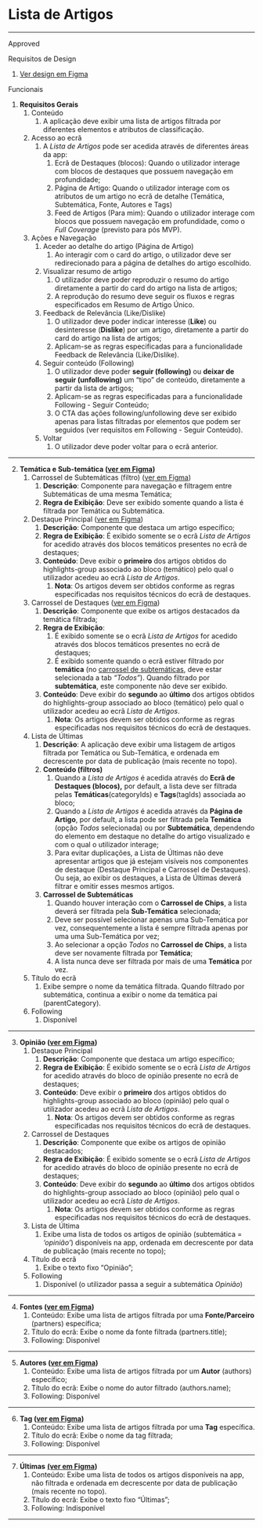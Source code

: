 # Lista de Artigos

***

Approved

Requisitos de Design

1. [Ver design em Figma](https://www.figma.com/design/jWFlJEYGhbSeCSDxLjKHTp/Sapo%E3%83%BB\[Handoff]-Design-Visual?node-id=6081-41075\&t=d393wPn6Kz5XhKSI-4)

Funcionais

1. **Requisitos Gerais**
   1. Conteúdo
      1. A aplicação deve exibir uma lista de artigos filtrada por diferentes elementos e atributos de classificação.
   2. Acesso ao ecrã
      1. A _Lista de Artigos_ pode ser acedida através de diferentes áreas da app:
         1. Ecrã de Destaques (blocos): Quando o utilizador interage com blocos de destaques que possuem navegação em profundidade;
         2. Página de Artigo: Quando o utilizador interage com os atributos de um artigo no ecrã de detalhe (Temática, Subtemática, Fonte, Autores e Tags)
         3. Feed de Artigos (Para mim): Quando o utilizador interage com blocos que possuem navegação em profundidade, como o _Full Coverage_ (previsto para pós MVP).
   3. Ações e Navegação
      1. Aceder ao detalhe do artigo (Página de Artigo)
         1. Ao interagir com o card do artigo, o utilizador deve ser redirecionado para a página de detalhes do artigo escolhido.
      2. Visualizar resumo de artigo
         1. O utilizador deve poder reproduzir o resumo do artigo diretamente a partir do card do artigo na lista de artigos;
         2. A reprodução do resumo deve seguir os fluxos e regras especificados em Resumo de Artigo Único.
      3. Feedback de Relevância (Like/Dislike)
         1. O utilizador deve poder indicar interesse (**Like**) ou desinteresse (**Dislike**) por um artigo, diretamente a partir do card do artigo na lista de artigos;
         2. Aplicam-se as regras especificadas para a funcionalidade Feedback de Relevância (Like/Dislike).
      4. Seguir conteúdo (Following)
         1. O utilizador deve poder **seguir (following)** ou **deixar de seguir (unfollowing)** um “tipo” de conteúdo, diretamente a partir da lista de artigos;
         2. Aplicam-se as regras especificadas para a funcionalidade Following - Seguir Conteúdo;
         3. O CTA das ações following/unfollowing deve ser exibido apenas para listas filtradas por elementos que podem ser seguidos (ver requisitos em Following - Seguir Conteúdo).
      5. Voltar
         1. O utilizador deve poder voltar para o ecrã anterior.

***

2. **Temática e Sub-temática (**[**ver em Figma**](https://www.figma.com/design/jWFlJEYGhbSeCSDxLjKHTp/Sapo%E3%83%BB-Handoff--Design-Visual?node-id=11596-141258\&t=UaLRh78IBsyrjneh-4)**)**
   1. Carrossel de Subtemáticas (filtro) ([ver em Figma](https://www.figma.com/design/jWFlJEYGhbSeCSDxLjKHTp/Sapo%E3%83%BB-Handoff--Design-Visual?node-id=11596-141260\&t=Tf9w9kUBayaOlaa1-4))
      1. **Descrição**: Componente para navegação e filtragem entre Subtemáticas de uma mesma Temática;
      2. **Regra de Exibição**: Deve ser exibido somente quando a lista é filtrada por Temática ou Subtemática.
   2. Destaque Principal ([ver em Figma](https://www.figma.com/design/jWFlJEYGhbSeCSDxLjKHTp/Sapo%E3%83%BB-Handoff--Design-Visual?node-id=11596-141268\&t=Tf9w9kUBayaOlaa1-4))
      1. **Descrição**: Componente que destaca um artigo específico;
      2. **Regra de Exibição**: É exibido somente se o ecrã _Lista de Artigos_ for acedido através dos blocos temáticos presentes no ecrã de destaques;
      3. **Conteúdo**: Deve exibir o **primeiro** dos artigos obtidos do highlights-group associado ao bloco (temático) pelo qual o utilizador acedeu ao ecrã _Lista de Artigos_.
         1. **Nota**: Os artigos devem ser obtidos conforme as regras especificadas nos requisitos técnicos do ecrã de destaques.
   3. Carrossel de Destaques ([ver em Figma](https://www.figma.com/design/jWFlJEYGhbSeCSDxLjKHTp/Sapo%E3%83%BB-Handoff--Design-Visual?node-id=11990-12469\&t=PNXkmhe0TBbsvR0k-4))
      1. **Descrição**: Componente que exibe os artigos destacados da temática filtrada;
      2. **Regra de Exibição**:
         1. É exibido somente se o ecrã _Lista de Artigos_ for acedido através dos blocos temáticos presentes no ecrã de destaques;
         2. É exibido somente quando o ecrã estiver filtrado por **temática** (no [carrossel de subtemáticas](https://www.figma.com/design/jWFlJEYGhbSeCSDxLjKHTp/Sapo%E3%83%BB-Handoff--Design-Visual?node-id=11596-141260\&t=Tf9w9kUBayaOlaa1-4), deve estar selecionada a tab _“Todos”_). Quando filtrado por **subtemática**, este componente não deve ser exibido.
      3. **Conteúdo**: Deve exibir do **segundo** ao **último** dos artigos obtidos do highlights-group associado ao bloco (temático) pelo qual o utilizador acedeu ao ecrã _Lista de Artigos_.
         1. **Nota**: Os artigos devem ser obtidos conforme as regras especificadas nos requisitos técnicos do ecrã de destaques.
   4. Lista de Últimas
      1. **Descrição**: A aplicação deve exibir uma listagem de artigos filtrada por Temática ou Sub-Temática, e ordenada em decrescente por data de publicação (mais recente no topo).
      2. **Conteúdo (filtros)**
         1. Quando a _Lista de Artigos_ é acedida através do **Ecrã de Destaques (blocos),** por default, a lista deve ser filtrada pelas **Temáticas**(categoryIds) e **Tags**(tagIds) associada ao bloco;
         2. Quando a _Lista de Artigos_ é acedida através da **Página de Artigo**, por default, a lista pode ser filtrada pela **Temática** (opção _Todos_ selecionada) ou por **Subtemática**, dependendo do elemento em destaque no detalhe do artigo visualizado e com o qual o utilizador interage;
         3. Para evitar duplicações, a Lista de Últimas não deve apresentar artigos que já estejam visíveis nos componentes de destaque (Destaque Principal e Carrossel de Destaques). Ou seja, ao exibir os destaques, a Lista de Últimas deverá filtrar e omitir esses mesmos artigos.
      3. **Carrossel de Subtemáticas**
         1. Quando houver interação com o **Carrossel de Chips**, a lista deverá ser filtrada pela **Sub-Temática** selecionada;
         2. Deve ser possível selecionar apenas uma Sub-Temática por vez, consequentemente a lista é sempre filtrada apenas por uma uma Sub-Temática por vez;
         3. Ao selecionar a opção _Todos_ no **Carrossel de Chips**, a lista deve ser novamente filtrada por **Temática**;
         4. A lista nunca deve ser filtrada por mais de uma **Temática** por vez.
   5. Título do ecrã
      1. Exibe sempre o nome da temática filtrada. Quando filtrado por subtemática, continua a exibir o nome da temática pai (parentCategory).
   6. Following
      1. Disponível

***

3. **Opinião (**[**ver em Figma**](https://www.figma.com/design/jWFlJEYGhbSeCSDxLjKHTp/Sapo%E3%83%BB-Handoff--Design-Visual?node-id=11990-13811\&t=PNXkmhe0TBbsvR0k-4)**)**
   1. Destaque Principal
      1. **Descrição**: Componente que destaca um artigo específico;
      2. **Regra de Exibição**: É exibido somente se o ecrã _Lista de Artigos_ for acedido através do bloco de opinião presente no ecrã de destaques;
      3. **Conteúdo**: Deve exibir o **primeiro** dos artigos obtidos do highlights-group associado ao bloco (opinião) pelo qual o utilizador acedeu ao ecrã _Lista de Artigos_.
         1. **Nota**: Os artigos devem ser obtidos conforme as regras especificadas nos requisitos técnicos do ecrã de destaques.
   2. Carrossel de Destaques
      1. **Descrição**: Componente que exibe os artigos de opinião destacados;
      2. **Regra de Exibição**: É exibido somente se o ecrã _Lista de Artigos_ for acedido através do bloco de opinião presente no ecrã de destaques;
      3. **Conteúdo**: Deve exibir do **segundo** ao **último** dos artigos obtidos do highlights-group associado ao bloco (opinião) pelo qual o utilizador acedeu ao ecrã _Lista de Artigos_.
         1. **Nota**: Os artigos devem ser obtidos conforme as regras especificadas nos requisitos técnicos do ecrã de destaques.
   3. Lista de Última
      1. Exibe uma lista de todos os artigos de opinião (subtemática = _‘opinião’_) disponíveis na app, ordenada em decrescente por data de publicação (mais recente no topo);
   4. Título do ecrã
      1. Exibe o texto fixo “Opinião”;
   5. Following
      1. Disponível (o utilizador passa a seguir a subtemática _Opinião_)

***

4. **Fontes (**[**ver em Figma**](https://www.figma.com/design/jWFlJEYGhbSeCSDxLjKHTp/Sapo%E3%83%BB-Handoff--Design-Visual?node-id=11596-141292\&t=UaLRh78IBsyrjneh-4)**)**
   1. Conteúdo: Exibe uma lista de artigos filtrada por uma **Fonte/Parceiro** (partners) específica;
   2. Título do ecrã: Exibe o nome da fonte filtrada (partners.title);
   3. Following: Disponível

***

5. **Autores (**[**ver em Figma**](https://www.figma.com/design/jWFlJEYGhbSeCSDxLjKHTp/Sapo%E3%83%BB-Handoff--Design-Visual?node-id=11596-141320\&t=UaLRh78IBsyrjneh-4)**)**
   1. Conteúdo: Exibe uma lista de artigos filtrada por um **Autor** (authors) específico;
   2. Título do ecrã: Exibe o nome do autor filtrado (authors.name);
   3. Following: Disponível

***

6. **Tag (**[**ver em Figma**](https://www.figma.com/design/jWFlJEYGhbSeCSDxLjKHTp/Sapo%E3%83%BB-Handoff--Design-Visual?node-id=11596-141304\&t=UaLRh78IBsyrjneh-4)**)**
   1. Conteúdo: Exibe uma lista de artigos filtrada por uma **Tag** específica.
   2. Título do ecrã: Exibe o nome da tag filtrada;
   3. Following: Disponível

***

7. **Últimas** [**(ver em Figma**](https://www.figma.com/design/jWFlJEYGhbSeCSDxLjKHTp/Sapo%E3%83%BB-Handoff--Design-Visual?node-id=11596-141234\&t=UaLRh78IBsyrjneh-4)**)**
   1. Conteúdo: Exibe uma lista de todos os artigos disponíveis na app, não filtrada e ordenada em decrescente por data de publicação (mais recente no topo).
   2. Título do ecrã: Exibe o texto fixo “Últimas”;
   3. Following: Indisponível

***
